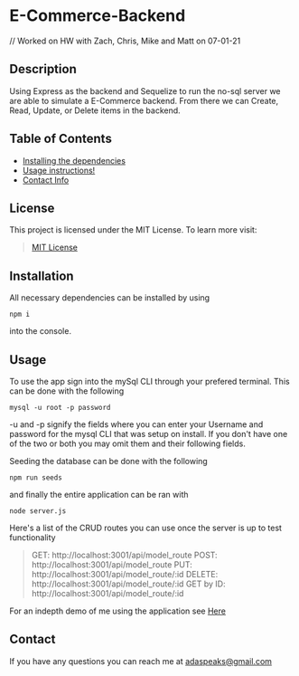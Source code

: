 # E-Commerce-Backend
// Worked on HW with Zach, Chris, Mike and Matt on 07-01-21
## Description

Using Express as the backend and Sequelize to run the no-sql server we are able to simulate a E-Commerce backend. From there we can Create, Read, Update, or Delete items in the backend.

## Table of Contents
* [Installing the dependencies](#Installation)
* [Usage instructions!](#Usage)
* [Contact Info](#Contact)


## License

This project is licensed under the MIT License. To learn more visit:   
> [MIT License](https://github.com/git/git-scm.com/blob/main/MIT-LICENSE.txt)

## Installation

All necessary dependencies can be installed by using

```
npm i
```

into the console.

## Usage
 To use the app sign into the mySql CLI through your prefered terminal. This can be done with the following

 ```
mysql -u root -p password
```
-u and -p signify the fields where you can enter your Username and password for the mysql CLI that was setup on install. If you don't have one of the two or both you may omit them and their following fields.

Seeding the database can be done with the following

```
npm run seeds
```

and finally the entire application can be ran with 

```
node server.js
```

Here's a list of the CRUD routes you can use once the server is up to test functionality

> GET: http://localhost:3001/api/model_route
> POST: http://localhost:3001/api/model_route
> PUT: http://localhost:3001/api/model_route/:id
> DELETE: http://localhost:3001/api/model_route/:id 
> GET by ID: http://localhost:3001/api/model_route/:id

For an indepth demo of me using the application see [Here](https://drive.google.com/file/d/1ng9cfc8uz7QK1gZ6_QzmV4tIwpScZBZG/view)

## Contact
If you have any questions you can reach me at adaspeaks@gmail.com